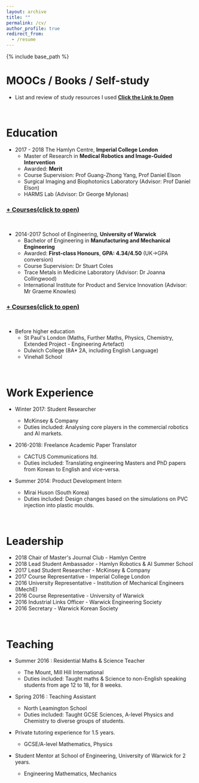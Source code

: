 ```yaml
---
layout: archive
title: ""
permalink: /cv/
author_profile: true
redirect_from:
  - /resume
---
```


{% include base_path %}


MOOCs / Books / Self-study
====
* List and review of study resources I used  **[Click the Link to Open](https://github.com/changh95/Study-Resources-Review/blob/master/README.md)**

<br />

Education
====

* 2017 - 2018 The Hamlyn Centre, **Imperial College London**
  * Master of Research in **Medical Robotics and Image-Guided Intervention**
  * Awarded: **Merit**
  * Course Supervision: Prof Guang-Zhong Yang, Prof Daniel Elson
  * Surgical Imaging and Biophotonics Laboratory (Advisor: Prof Daniel Elson)
  * HARMS Lab (Advisor: Dr George Mylonas)
<h3><a href="javascript:void(0)" class="dsphead" onclick="dsp(this)"><span class="dspchar">+</span> Courses(click to open)</a></h3>
<div class="dspcont" style='display:none;'>
  <ul>
    <li>Medical Imaging</li>
    <li>Image Guided Intervention</li>
    <li>Medical Robotics</li>
    <li>Minimal Invasive Surgery</li>
    <li>Sensing, Perception and Neuroergonomics</li>
  </ul>
</div>

<br />

* 2014-2017 School of Engineering, **University of Warwick**
  * Bachelor of Engineering in **Manufacturing and Mechanical Engineering**
  * Awarded: **First-class Honours**, **GPA: 4.34/4.50** (UK->GPA conversion)
  * Course Supervision: Dr Stuart Coles
  * Trace Metals in Medicine Laboratory (Advisor: Dr Joanna Collingwood)
  * International Institute for Product and Service Innovation (Advisor: Mr Graeme Knowles)
<h3><a href="javascript:void(0)" class="dsphead" onclick="dsp(this)"><span class="dspchar">+</span> Courses(click to open)</a></h3>
<div class="dspcont" style='display:none;'>
  <ul>
    <li>Design for Function</li>
    <li>Aesthetics of Design</li>
    <li>Engineering Mathematics and Systems Modelling</li>
    <li>Mechanics, Structures and Thermodynamics</li>
    <li>Circuits, Devices and Power Systems</li>
    <li>Engineering Skills</li>
    <li>Introduction to Engineering Business Management</li>
    <li>Engineering Design(86%)</li>
    <li>Engineering Mathematics and Technial Computing(97%)</li>
    <li>Mechanics and Thermofluids(67%)</li>    
    <li>Energy Conservation and Power Systems(63%)</li>
    <li>Technical Operations Management(68%)</li>
    <li>Engineering Materials(65%)</li>
    <li>Introduction to Secondary School Teaching (Physics) (65%)</li>
    <li>Project(85%)</li>
    <li>Automation and Robotics(94%)</li>
    <li>Quality Techniques(90%)</li>
    <li>CAD/CAM Simulation(91%)</li>
    <li>Design and Management of Lean Operations(65%)</li>
    <li>Design for Manufacture(89%)</li>
    <li>Industrial Engineering(68%)</li>
  </ul>
</div>

<br />

* Before higher education
  * St Paul's London (Maths, Further Maths, Physics, Chemistry, Extended Project - Engineering Artefact)
  * Dulwich College (8A* 2A, including English Language)
  * Vinehall School

<br />

Work Experience
====
* Winter 2017: Student Researcher
  * McKinsey & Company
  * Duties included: Analysing core players in the commercial robotics and AI markets.

* 2016-2018: Freelance Academic Paper Translator
  * CACTUS Communications ltd.
  * Duties included: Translating engineering Masters and PhD papers from Korean to English and vice-versa.

* Summer 2014: Product Development Intern
  * Mirai Huson (South Korea)
  * Duties included: Design changes based on the simulations on PVC injection into plastic moulds.

<br />

Leadership
==== 
* 2018 Chair of Master's Journal Club - Hamlyn Centre
* 2018 Lead Student Ambassador - Hamlyn Robotics & AI Summer School
* 2017 Lead Student Researcher - McKinsey & Company
* 2017 Course Representative - Imperial College London
* 2016 University Representative - Institution of Mechanical Engineers (IMechE)
* 2016 Course Representative - University of Warwick
* 2016 Industrial Links Officer - Warwick Engineering Society
* 2016 Secretary - Warwick Korean Society

<br />

Teaching
====

* Summer 2016 : Residential Maths & Science Teacher
  * The Mount, Mill Hill International
  * Duties included: Taught maths & Science to non-English speaking students from age 12 to 18, for 8 weeks.
  
* Spring 2016 : Teaching Assistant
  * North Leamington School
  * Duties included: Taught GCSE Sciences, A-level Physics and Chemistry to diverse groups of students.
  
* Private tutoring experience for 1.5 years.
  * GCSE/A-level Mathematics, Physics
  
* Student Mentor at School of Engineering, University of Warwick for 2 years.
  * Engineering Mathematics, Mechanics
